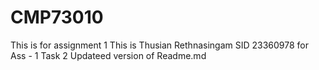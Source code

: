 # CMP73010
This is for assignment 1
This is Thusian Rethnasingam SID 23360978 for Ass - 1
Task 2 
Updateed version of Readme.md

